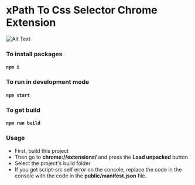 # xPath To Css Selector Chrome Extension
 
![Alt Text](https://media.giphy.com/media/B9jvEus2ADS8sAoQbC/giphy.gif)


### To install packages
#### `npm i`

### To run in development mode
#### `npm start`

### To get build
#### `npm run build`

### Usage

- First, build this project
- Then go to **chrome://extensions/** and press the **Load unpacked** button.
- Select the project's build folder
- If you get script-src self error on the console, replace the code in the console with the code in the **public/manifest.json** file.